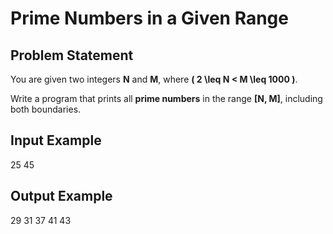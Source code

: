 # Prime Numbers in a Given Range

## Problem Statement  
You are given two integers **N** and **M**, where **\( 2 \leq N < M \leq 1000 \)**.  

Write a program that prints all **prime numbers** in the range **[N, M]**, including both boundaries.  

## Input Example  
25 45

## Output Example  
29 31 37 41 43
